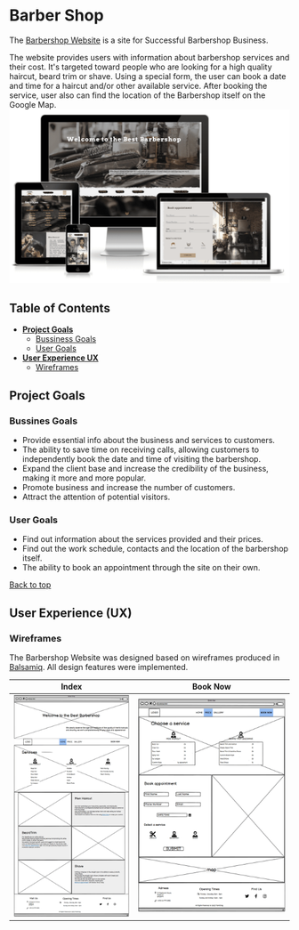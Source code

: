 # Barber Shop
The [Barbershop Website](https://flashdrag.github.io/barber-shop) is a site for Successful Barbershop Business.

The website provides users with information about barbershop services and their cost. It's targeted toward people who are looking for a high quality haircut, beard trim or shave. Using a special form, the user can book a date and time for a haircut and/or other available service. After booking the service, user also can find the location of the Barbershop itself on the Google Map.
![Responsive Mockup](documentation/supp-images/amiresponsive.png)

## Table of Contents
- [**Project Goals**](#project-goals)
    - [Bussiness Goals](#bussines-goals)
    - [User Goals](#user-goals)
- [**User Experience UX**](#user-experience-ux)
    - [Wireframes](#wireframes)



## Project Goals
### Bussines Goals
- Provide essential info about the business and services to customers.
- The ability to save time on receiving calls, allowing customers to independently book the date and time of visiting the barbershop.
- Expand the client base and increase the credibility of the business, making it more and more popular.
- Promote business and increase the number of customers.
- Attract the attention of potential visitors.

### User Goals
- Find out information about the services provided and their prices.
- Find out the work schedule, contacts and the location of the barbershop itself.
- The ability to book an appointment through the site on their own.

[Back to top](#table-of-contents)

## User Experience (UX)
### Wireframes
The Barbershop Website was designed based on wireframes produced in [Balsamiq](https://balsamiq.com/). All design features were implemented.

Index | Book Now
--- | ---
![Index page wireframe](documentation/wireframes/wireframe-index.png) | ![Booking page wireframe](documentation/wireframes/wireframe-booking.png)